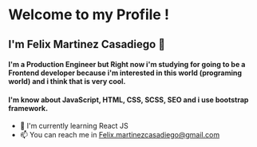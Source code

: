 # Welcome to my Profile !

## I'm Felix Martinez Casadiego 👋

#### I'm a Production Engineer but Right now i'm studying for going to be a Frontend developer because i'm interested in this world (programing world) and i think that is very cool. 

#### I'm know about JavaScript, HTML, CSS, SCSS, SEO and i use bootstrap framework.

- 🌱 I'm currently learning React JS
- 📫 You can reach me in Felix.martinezcasadiego@gmail.com

